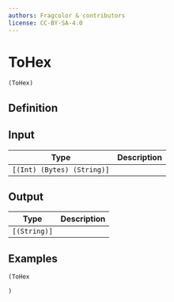```yaml
---
authors: Fragcolor & contributors
license: CC-BY-SA-4.0
---
```



# ToHex

```clojure
(ToHex)
```


## Definition




## Input

| Type | Description |
|------|-------------|
| `[(Int) (Bytes) (String)]` |  |


## Output

| Type | Description |
|------|-------------|
| `[(String)]` |  |


## Examples

```clojure
(ToHex

)
```
